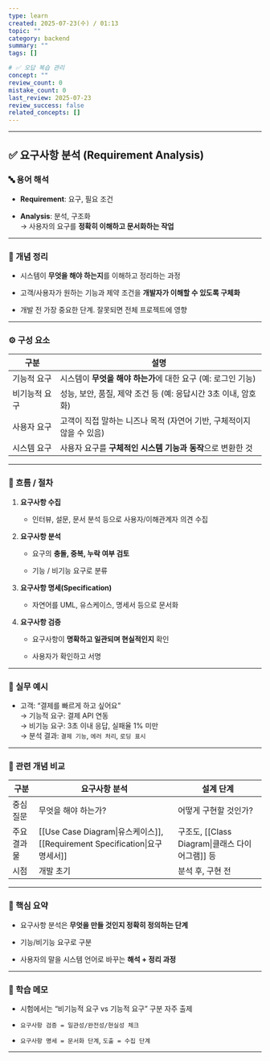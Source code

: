 ```yaml
---
type: learn
created: 2025-07-23(수) / 01:13
topic: ""
category: backend
summary: ""
tags: []

# ✅ 오답 복습 관리
concept: ""
review_count: 0
mistake_count: 0
last_review: 2025-07-23
review_success: false
related_concepts: []
---
```

---

## ✅ 요구사항 분석 (Requirement Analysis)

### 🔤 용어 해석

- **Requirement**: 요구, 필요 조건
    
- **Analysis**: 분석, 구조화  
    → 사용자의 요구를 **정확히 이해하고 문서화하는 작업**
    

---

### 📌 개념 정리

- 시스템이 **무엇을 해야 하는지**를 이해하고 정리하는 과정
    
- 고객/사용자가 원하는 기능과 제약 조건을 **개발자가 이해할 수 있도록 구체화**
    
- 개발 전 가장 중요한 단계. 잘못되면 전체 프로젝트에 영향
    

---

### ⚙️ 구성 요소

|구분|설명|
|---|---|
|기능적 요구|시스템이 **무엇을 해야 하는가**에 대한 요구 (예: 로그인 기능)|
|비기능적 요구|성능, 보안, 품질, 제약 조건 등 (예: 응답시간 3초 이내, 암호화)|
|사용자 요구|고객이 직접 말하는 니즈나 목적 (자연어 기반, 구체적이지 않을 수 있음)|
|시스템 요구|사용자 요구를 **구체적인 시스템 기능과 동작**으로 변환한 것|

---

### 🧭 흐름 / 절차

1. **요구사항 수집**
    
    - 인터뷰, 설문, 문서 분석 등으로 사용자/이해관계자 의견 수집
        
2. **요구사항 분석**
    
    - 요구의 **충돌, 중복, 누락 여부 검토**
        
    - 기능 / 비기능 요구로 분류
        
3. **요구사항 명세(Specification)**
    
    - 자연어를 UML, 유스케이스, 명세서 등으로 문서화
        
4. **요구사항 검증**
    
    - 요구사항이 **명확하고 일관되며 현실적인지** 확인
        
    - 사용자가 확인하고 서명
        

---

### 💬 실무 예시

- 고객: “결제를 빠르게 하고 싶어요”  
    → 기능적 요구: 결제 API 연동  
    → 비기능 요구: 3초 이내 응답, 실패율 1% 미만  
    → 분석 결과: `결제 기능`, `에러 처리`, `로딩 표시`
    

---

### 🔁 관련 개념 비교

| 구분     | 요구사항 분석                                                            | 설계 단계                               |
| ------ | ------------------------------------------------------------------ | ----------------------------------- |
| 중심 질문  | 무엇을 해야 하는가?                                                        | 어떻게 구현할 것인가?                        |
| 주요 결과물 | [[Use Case Diagram\|유스케이스]], [[Requirement Specification\|요구 명세서]] | 구조도, [[Class Diagram\|클래스 다이어그램]] 등 |
| 시점     | 개발 초기                                                              | 분석 후, 구현 전                          |

---

### 🎯 핵심 요약

- 요구사항 분석은 **무엇을 만들 것인지 정확히 정의하는 단계**
    
- 기능/비기능 요구로 구분
    
- 사용자의 말을 시스템 언어로 바꾸는 **해석 + 정리 과정**
    

---

### 🧠 학습 메모

- 시험에서는 “비기능적 요구 vs 기능적 요구” 구분 자주 출제
    
- `요구사항 검증 = 일관성/완전성/현실성 체크`
    
- `요구사항 명세 = 문서화 단계`, `도출 = 수집 단계`
    

---